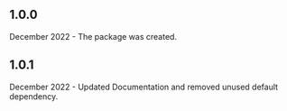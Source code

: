 ## 1.0.0

<p> December 2022 - The package was created.</p>

## 1.0.1

<p> December 2022 - Updated Documentation and removed unused default dependency.</p>
